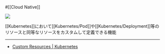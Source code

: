 #[[Cloud Native]]

![](https://github.com/kubernetes/community/raw/master/icons/png/resources/labeled/crd-128.png)

[[Kubernetes]]において[[Kubernetes/Pod]]や[[Kubernetes/Deployment]]等のリソースと同等なリソースをカスタムして定義できる機能

---

- [Custom Resources | Kubernetes](https://kubernetes.io/docs/concepts/extend-kubernetes/api-extension/custom-resources/#customresourcedefinitions)